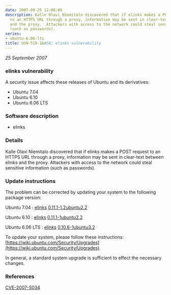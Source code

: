 ```yaml
---
date: 2007-09-25 12:00:00
description: Kalle Olavi Niemitalo discovered that if elinks makes a POST request
  to an HTTPS URL through a proxy, information may be sent in clear-text between elinks
  and the proxy.  Attackers with access to the network could steal sensitive information
  (such as passwords).
series:
- ubuntu-6.06-lts
title: USN-519-1&#58; elinks vulnerability
---
```


*25 September 2007*

### elinks vulnerability

A security issue affects these releases of Ubuntu and its derivatives:

* Ubuntu 7.04
* Ubuntu 6.10
* Ubuntu 6.06 LTS

### Software description

* elinks 

### Details

Kalle Olavi Niemitalo discovered that if elinks makes a POST request to an HTTPS URL through a proxy, information may be sent in clear-text between elinks and the proxy. Attackers with access to the network could steal sensitive information (such as passwords). 

### Update instructions

The problem can be corrected by updating your system to the following package version:

Ubuntu 7.04
 : [elinks](https://launchpad.net/ubuntu/+source/elinks) <span> [0.11.1-1.2ubuntu2.2](https://launchpad.net/ubuntu/+source/elinks/0.11.1-1.2ubuntu2.2) </span> 

Ubuntu 6.10
 : [elinks](https://launchpad.net/ubuntu/+source/elinks) <span> [0.11.1-1ubuntu2.2](https://launchpad.net/ubuntu/+source/elinks/0.11.1-1ubuntu2.2) </span> 

Ubuntu 6.06 LTS
 : [elinks](https://launchpad.net/ubuntu/+source/elinks) <span> [0.10.6-1ubuntu3.2](https://launchpad.net/ubuntu/+source/elinks/0.10.6-1ubuntu3.2) </span> 

To update your system, please follow these instructions: [https://wiki.ubuntu.com/Security/Upgrades](https://wiki.ubuntu.com/Security/Upgrades).

In general, a standard system upgrade is sufficient to effect the necessary changes. 

### References

 
 [CVE-2007-5034](http://people.ubuntu.com/~ubuntu-security/cve/CVE-2007-5034)
